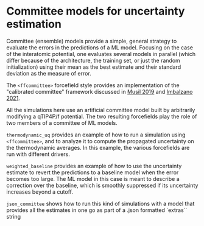 Committee models for uncertainty estimation 
===========================================

Committee (ensemble) models provide a simple, general strategy to evaluate the errors in the predictions of a ML model. 
Focusing on the case of the interatomic potential, one evaluates several models in parallel (which differ because of the architecture, the training set, or just the random initialization) using their mean as the best estimate and their standard deviation as the measure of error.

The `<ffcommittee>` forcefield style provides an implementation of the "calibrated committee" framework discussed in [Musil 2019](http://doi.org/10.1021/acs.jctc.8b00959) and [Imbalzano 2021](10.1063/5.0036522). 

All the simulations here use an artificial committee model built by arbitrarily modifying a qTIP4P/f potential. The two resulting forcefields play the role of two members of a committee of ML models. 

`thermodynamic_uq` provides an example of how to run a simulation using `<ffcommittee>`, and to analyze it to compute the propagated uncertainty on the thermodynamic averages. In this example, the various forcefields are run with different drivers.

`weighted_baseline` provides an example of how to use the uncertainty estimate to revert the predictions to a baseline model when the error becomes too large. The ML model in this case is meant to describe a correction over the baseline, which is smoothly suppressed if its uncertainty increases beyond a cutoff.  

`json_committee` shows how to run this kind of simulations with a model that provides all the estimates in one go as part of a .json formatted `extras`` string
